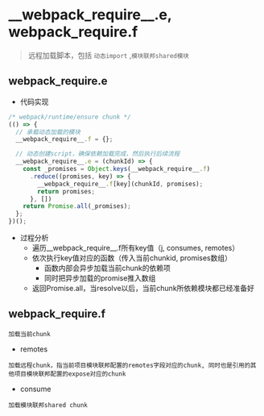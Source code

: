 # \_\_webpack_require__.e, __webpack_require__.f
> 远程加载脚本，包括 `动态import` ,`模块联邦shared模块` 

## __webpack_require__.e
- 代码实现
```js
/* webpack/runtime/ensure chunk */
(() => {
  // 承载动态加载的模块
  __webpack_require__.f = {};

  // 动态创建script，确保依赖加载完成，然后执行后续流程
  __webpack_require__.e = (chunkId) => {
    const _promises = Object.keys(__webpack_require__.f)
      .reduce((promises, key) => {
        __webpack_require__.f[key](chunkId, promises);
        return promises;
      }, [])
    return Promise.all(_promises);
  };
})();
```

- 过程分析
  - 遍历__webpack_require__.f所有key值（j, consumes, remotes）
  - 依次执行key值对应的函数（传入当前chunkid, promises数组）
    - 函数内部会异步加载当前chunk的依赖项
    - 同时把异步加载的promise推入数组
  - 返回Promise.all，当resolve以后，当前chunk所依赖模块都已经准备好

## __webpack_require__.f
```
加载当前chunk
```

- remotes
```
加载远程chunk，指当前项目模块联邦配置的remotes字段对应的chunk, 同时也是引用的其他项目模块联邦配置的expose对应的chunk
```

- consume
```
加载模块联邦shared chunk
```

